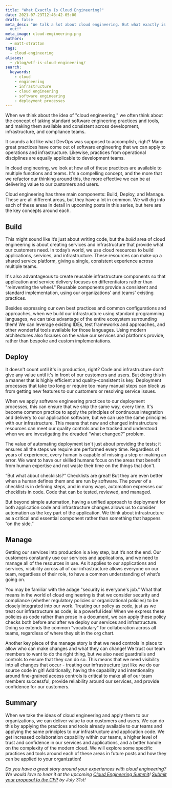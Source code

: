 ```yaml
---
title: "What Exactly Is Cloud Engineering?"
date: 2021-07-23T12:46:42-05:00
draft: false
meta_desc: "We talk a lot about cloud engineering. But what exactly is it? Let's find
  out!"
meta_image: cloud-engineering.png
authors:
  - matt-stratton
tags:
  - cloud-engineering
aliases:
  - /blog/wtf-is-cloud-engineering/
search:
  keywords:
    - cloud
    - engineering
    - infrastructure
    - cloud engineering
    - software engineering
    - deployment processes
---
```


When we think about the idea of "cloud engineering," we often think about the concept of taking standard software engineering practices and tools, and making them available and consistent across development, infrastructure, and compliance teams.

It sounds a lot like what DevOps was supposed to accomplish, right? Many great practices have come out of software engineering that we can apply to operations and infrastructure. Likewise, practices from operational disciplines are equally applicable to development teams.

In cloud engineering, we look at how all of these practices are available to multiple functions and teams. It's a compelling concept, and the more that we refactor our thinking around this, the more effective we can be at delivering value to our customers and users.

<!--more-->

Cloud engineering has three main components: Build, Deploy, and Manage. These are all different areas, but they have a lot in common. We will dig into each of these areas in detail in upcoming posts in this series, but here are the key concepts around each.

## Build

This might sound like it’s just about writing code, but the *build* area of cloud engineering is about creating services and infrastructure that provide what our customers need. In today’s world, we use cloud resources to build applications, services, and infrastructure. These resources can make up a shared service platform, giving a single, consistent experience across multiple teams.

It's also advantageous to create reusable infrastructure components so that application and service delivery focuses on differentiators rather than "reinventing the wheel." Reusable components provide a consistent and standard implementation, using our organizations' and teams' existing practices.

Besides expressing our own best practices and common configurations and approaches, when we build our infrastructure using standard programming languages, we can take advantage of the entire ecosystem surrounding them! We can leverage existing IDEs, test frameworks and approaches, and other wonderful tools available for those languages. Using modern architectures also focuses on the value our services and platforms provide, rather than bespoke and custom implementations.

## Deploy

It doesn't count until it's in production, right? Code and infrastructure don't give any value until it's in front of our customers and users. But doing this in a manner that is highly efficient and quality-consistent is key. Deployment processes that take too long or require too many manual steps can block us from getting new features to our customers or resolving service issues.

When we apply software engineering practices to our deployment processes, this can ensure that we ship the same way, every time. It's become common practice to apply the principles of continuous integration and delivery to our application software, but we can use the same principles with our infrastructure. This means that new and changed infrastructure resources can meet our quality controls and be tracked and understood when we are investigating the dreaded “what changed?” problem.

The value of automating deployment isn't just about providing the tests; it ensures all the steps we require are performed every time. Regardless of years of experience, every human is capable of missing a step or making an error. We want to have our skilled humans focus on the areas that benefit from human expertise and not waste their time on the things that don't.

“But what about checklists?” Checklists are great! But they are even better when a human defines them and are run by software. The power of a checklist is in defining steps, and in many ways, automation expresses our checklists in code. Code that can be tested, reviewed, and managed.

But beyond simple automation, having a unified approach to deployment for both application code and infrastructure changes allows us to consider automation as the key part of the application. We think about infrastructure as a critical and essential component rather than something that happens “on the side.”

## Manage

Getting our services into production is a key step, but it’s not the end. Our customers constantly use our services and applications, and we need to manage all of the resources in use. As it applies to our applications and services, visibility across all of our infrastructure allows everyone on our team, regardless of their role, to have a common understanding of what’s going on.

You may be familiar with the adage "security is everyone's job." What that means in the world of cloud engineering is that we consider security and compliance (whether regulatory policies or organizational policies) to be closely integrated into our work. Treating our policy as code, just as we treat our infrastructure as code, is a powerful idea! When we express these policies as code rather than prose in a document, we can apply these policy checks both before and after we deploy our services and infrastructure. Doing so extends the common "vocabulary" for collaboration across all teams, regardless of where they sit in the org chart.

Another key piece of the manage story is that we need controls in place to allow who can make changes and what they can change! We trust our team members to want to do the right thing, but we also need guardrails and controls to ensure that they can do so. This means that we need visibility into all changes that occur - treating our infrastructure just like we do our source code in git! Additionally, having the capability and intentionality around fine-grained access controls is critical to make all of our team members successful, provide reliability around our services, and provide confidence for our customers.

## Summary

When we take the ideas of cloud engineering and apply them to our organizations, we can deliver value to our customers and users. We can do this by applying the practices and tools already available to our teams and applying the same principles to our infrastructure and application code. We get increased collaboration capability within our teams, a higher level of trust and confidence in our services and applications, and a better handle on the complexity of the modern cloud. We will explore some specific practices and tools around each of these areas in future posts and how they can be applied to your organization!

*Do you have a great story around your experiences with cloud engineering? We would love to hear it at the upcoming [Cloud Engineering Summit](https://www.pulumi.com/cloud-engineering/)! [Submit your proposal to the CFP](https://sessionize.com/cloud-engineering-summit-hosted-by-pulumi/) by July 31st!*
